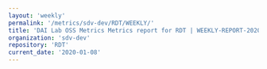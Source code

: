 ```yaml
---
layout: 'weekly'
permalink: '/metrics/sdv-dev/RDT/WEEKLY/'
title: 'DAI Lab OSS Metrics Metrics report for RDT | WEEKLY-REPORT-2020-01-08'
organization: 'sdv-dev'
repository: 'RDT'
current_date: '2020-01-08'
---
```

